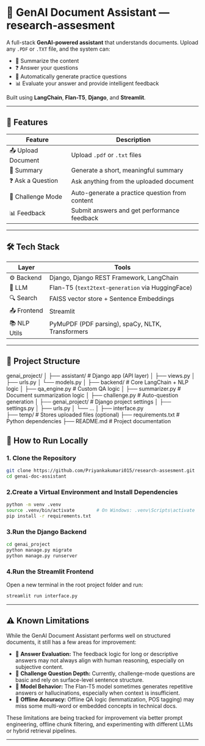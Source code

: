 # 📄 GenAI Document Assistant — research-assesment


A full-stack **GenAI-powered assistant** that understands documents. Upload any `.PDF` or `.TXT` file, and the system can:

- 📝 Summarize the content  
- ❓ Answer your questions  
- 🚀 Automatically generate practice questions  
- 📊 Evaluate your answer and provide intelligent feedback

Built using **LangChain**, **Flan-T5**, **Django**, and **Streamlit**.

---

## 🧠 Features

| Feature              | Description                                         |
|----------------------|-----------------------------------------------------|
| 📤 Upload Document   | Upload `.pdf` or `.txt` files                       |
| 📝 Summary           | Generate a short, meaningful summary                |
| ❓ Ask a Question     | Ask anything from the uploaded document             |
| 🚀 Challenge Mode     | Auto-generate a practice question from content      |
| 📊 Feedback          | Submit answers and get performance feedback         |
---

## 🛠 Tech Stack

| Layer       | Tools                                           |
|-------------|-------------------------------------------------|
| ⚙️ Backend   | Django, Django REST Framework, LangChain        |
| 🧠 LLM       | Flan-T5 (`text2text-generation` via HuggingFace)|
| 🔍 Search    | FAISS vector store + Sentence Embeddings        |
| 📤 Frontend  | Streamlit                                       |
| 📚 NLP Utils | PyMuPDF (PDF parsing), spaCy, NLTK, Transformers|

---

## 📁 Project Structure
genai_project/
│
├── assistant/                  # Django app (API layer)
│   ├── views.py
│   ├── urls.py
│   └── models.py
│
├── backend/                    # Core LangChain + NLP logic
│   ├── qa_engine.py            # Custom QA logic
│   ├── summarizer.py           # Document summarization logic
│   ├── challenge.py            # Auto-question generation
│
├── genai_project/              # Django project settings
│   ├── settings.py
│   ├── urls.py
│   └── ...
│
├── interface.py                 
├── temp/                       # Stores uploaded files (optional)
├── requirements.txt            # Python dependencies
├── README.md                   # Project documentation





## 🚀 How to Run Locally

### 1. Clone the Repository

```bash
git clone https://github.com/Priyankakumari015/research-assesment.git
cd genai-doc-assistant
```
### 2.Create a Virtual Environment and Install Dependencies
```bash
python -m venv .venv
source .venv/bin/activate        # On Windows: .venv\Scripts\activate
pip install -r requirements.txt
```
### 3.Run the Django Backend
```bash
cd genai_project
python manage.py migrate
python manage.py runserver
```
### 4.Run the Streamlit Frontend
Open a new terminal in the root project folder and run:
```bash
streamlit run interface.py
```
---

## ⚠️ Known Limitations

While the GenAI Document Assistant performs well on structured documents, it still has a few areas for improvement:

- 🔄 **Answer Evaluation:** The feedback logic for long or descriptive answers may not always align with human reasoning, especially on subjective content.
- 🧠 **Challenge Question Depth:** Currently, challenge-mode questions are basic and rely on surface-level sentence structure.
- 📄 **Model Behavior:** The Flan-T5 model sometimes generates repetitive answers or hallucinations, especially when context is insufficient.
- 🧪 **Offline Accuracy:** Offline QA logic (lemmatization, POS tagging) may miss some multi-word or embedded concepts in technical docs.

These limitations are being tracked for improvement via better prompt engineering, offline chunk filtering, and experimenting with different LLMs or hybrid retrieval pipelines.

---
